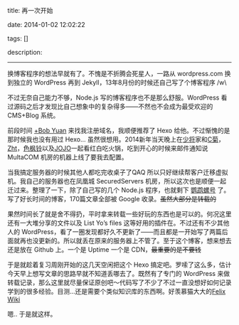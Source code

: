 title: 再一次开始

date: 2014-01-02 12:02:22

tags: []

description: 

---
换博客程序的想法早就有了。不愧是不折腾会死星人，一路从 wordpress.com 换到独立的 WordPress 再到 Jekyll，13年8月份的时候还自己写了个博客程序 /w\

不过无奈自己能力不够，Node.js 写的博客程序也不是那么舒服。WordPress 看过源码之后才发现比自己想象中的复杂得多——不然也不会成为最受欢迎的 CMS+Blog 系统。

前段时间 [+Bob Yuan](https://plus.google.com/u/0/+BobYuan/) 来找我注册域名，我顺便推荐了 Hexo 给他。不过惭愧的是那时候我也没有用过 Hexo… 虽然很想用。2014新年当天晚上在[少将](https://plus.google.com/u/0/103175359999284392656/)家和[C菊](https://plus.google.com/u/0/+CeeCirno/)，[Zht](https://plus.google.com/u/0/+ZhtKannagi/)，[色枫铃](https://plus.google.com/u/0/102594404609241222783/)以及[JOJO](https://plus.google.com/u/0/117271460125855897345/)一起看红白吃火锅，吃到开心的时候来邮件通知说 MultaCOM 机房的机器上线了要我去配置。

当我搞定服务器的时候其他人都吃完收桌子了QAQ 所以只好继续帮客户迁移虚拟机。我自己的服务器也在凤凰城 SecuredServers 机房，所以这次也是顺便一起迁过来。整理了一下，除了自己写的几个 Node.js 程序，也就剩下 [鹦鹉螺号](http://www.seainsight.me) 了。写了好长时间的博客，170篇文章全部被 Google 收录。<del>虽然大部分是转载的</del>

果然时间长了就是舍不得扔，平时拿来转载一些好玩的东西也是可以的。何况这里还有一大堆分享的文件以及 List Yo’s files 这等好用的插件在。不过还有不少其他人的 WordPress，看了一圈发现都好久不更新了——而且都是一开始写了两篇后面就再也没更新的。所以就丢在原来的服务器上不管了。至于这个博客，想来想去还是放在 Github 上。一个是 Uptime 一个是 CDN，<del>最重要的是不要钱</del>

于是就趁着复习周刚开始的这几天空闲把这个 Hexo 搞定吧。罗嗦了这么多，估计今天早上想写文章的思路早就不知道丢哪去了。既然有了专门的 WordPress 来做转载记录，那么这里就尽量保证原创吧～代码写了不少了不过一直没想好如何记录学到的很多经验。目测…还是需要个类似知识库的东西啊。好羡慕猫大大的[Felix Wiki](http://wiki.felixc.at)

嗯.. 于是就这样。
